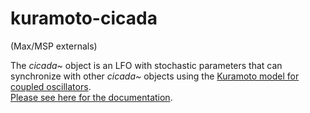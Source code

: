 # kuramoto-cicada

(Max/MSP externals)

The _cicada~_ object is an LFO with stochastic parameters that can synchronize with other _cicada~_ objects using the [Kuramoto model for coupled oscillators](https://en.wikipedia.org/wiki/Kuramoto_model).  
[Please see here for the documentation](https://danielbrownmusic.github.io/kuramoto-cicada/).
